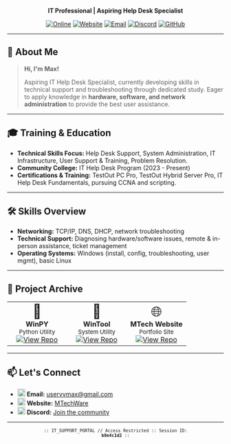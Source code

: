 <div align="center">

**IT Professional | Aspiring Help Desk Specialist**

<a href="https://img.shields.io/badge/Status-Online-brightgreen?style=flat-square"><img src="https://img.shields.io/badge/Status-Online-brightgreen?style=flat-square" alt="Online"></a>
<a href="https://mtechware.github.io/"><img src="https://img.shields.io/badge/Website-mtechware.github.io-ff9800?style=flat-square&logo=githubpages&logoColor=white" alt="Website"></a>
<a href="mailto:uservvmax@gmail.com"><img src="https://img.shields.io/badge/Email-uservvmax@gmail.com-43a047?style=flat-square&logo=gmail&logoColor=white" alt="Email"></a>
<a href="https://discord.gg/nCmEQ8zaa7"><img src="https://img.shields.io/badge/Discord-Join%20Community-5865F2?style=flat-square&logo=discord&logoColor=white" alt="Discord"></a>
<a href="https://github.com/MTechWare"><img src="https://img.shields.io/badge/GitHub-MTechWare-333333?style=flat-square&logo=github" alt="GitHub"></a>

</div>

---

## 👋 About Me

> **Hi, I'm Max!**
>
> Aspiring IT Help Desk Specialist, currently developing skills in technical support and troubleshooting through dedicated study. Eager to apply knowledge in **hardware, software, and network administration** to provide the best user assistance.

---

## 🎓 Training & Education

- **Technical Skills Focus:** Help Desk Support, System Administration, IT Infrastructure, User Support & Training, Problem Resolution.
- **Community College:** IT Help Desk Program (2023 - Present)
- **Certifications & Training:** TestOut PC Pro, TestOut Hybrid Server Pro, IT Help Desk Fundamentals, pursuing CCNA and scripting.

---

## 🛠️ Skills Overview

- **Networking:** TCP/IP, DNS, DHCP, network troubleshooting
- **Technical Support:** Diagnosing hardware/software issues, remote & in-person assistance, ticket management
- **Operating Systems:** Windows (install, config, troubleshooting, user mgmt), basic Linux

---

## 🚀 Project Archive

<table>
  <tr>
    <td align="center" width="33%">
      <span style="font-size:2rem;">🐍</span><br>
      <b>WinPY</b><br>
      <sub>Python Utility</sub><br>
      <a href="https://github.com/MTechWare/wintools_python_util"><img src="https://img.shields.io/badge/View%20Repo-333333?style=flat-square&logo=github" alt="View Repo"></a>
    </td>
    <td align="center" width="33%">
      <span style="font-size:2rem;">🚀</span><br>
      <b>WinTool</b><br>
      <sub>System Utility</sub><br>
      <a href="https://github.com/MTechWare/wintool"><img src="https://img.shields.io/badge/View%20Repo-333333?style=flat-square&logo=github" alt="View Repo"></a>
    </td>
    <td align="center" width="33%">
      <span style="font-size:2rem;">🌐</span><br>
      <b>MTech Website</b><br>
      <sub>Portfolio Site</sub><br>
      <a href="https://github.com/MTechWare/MTechWare.github.io"><img src="https://img.shields.io/badge/View%20Repo-333333?style=flat-square&logo=github" alt="View Repo"></a>
    </td>
  </tr>
</table>

---

## 📫 Let's Connect

- <img src="https://img.icons8.com/ios-filled/20/ff9800/gmail.png" width="18"> **Email:** [uservvmax@gmail.com](mailto:uservvmax@gmail.com)
- <img src="https://img.icons8.com/ios-filled/20/ff9800/github.png" width="18"> **Website:** [MTechWare](https://mtechware.github.io/)
- <img src="https://img.icons8.com/ios-filled/20/ff9800/discord-logo.png" width="18"> **Discord:** [Join the community](https://discord.gg/nCmEQ8zaa7)

---

<div align="center">

<sub><code>:: IT_SUPPORT_PORTAL // Access Restricted :: Session ID: <b>b8e4c1d2</b> ::</code></sub>

</div>

